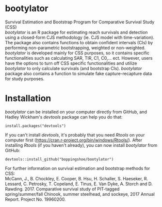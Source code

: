 # bootylator

Survival Estimation and Bootstrap Program for Comparative Survival Study (CSS)  
*bootylator* is an R package for estimating reach survivals and detection using a closed-form CJS methodology (ie. CJS model with time-variation). The package also contains functions to obtain confident intervals (CIs) by performing non-parametric bootstrapping, weighted or non-weighted. *bootylator* is developed mainly for CSS purposes, so it contains specific functionalities such as calculating SAR, TIR, C1, C0,... ect. However, users have the options to turn off CSS specific functionalities and utilize *bootylator* to only calculate survivals (and bootstrap CIs). *bootylator* package also contains a function to simulate fake capture-recapture data for study purposes.

# Installation

*bootylator* can be installed on your computer directly from GitHub, and Hadley Wickham's *devtools* package can help you do that:
```{r, eval=FALSE}
install.packages("devtools")
```

If you can't install *devtools*, it's probably that you need *Rtools* on your computer first (https://cran.r-project.org/bin/windows/Rtools/). After installing *Rtools* (if you haven't already), you can now install *bootylator* from GitHub:
```{r, eval=FALSE}
devtools::install_github("boppingshoe/bootylator")
```

For further information on survival estimation and bootstrap methods for CSS:  
McCann, J., B. Chockley, E. Cooper, B. Hsu, H. Schaller, S. Haeseker, R. Lessard, C. Petrosky, T. Copeland, E. Tinus, E. Van Dyke, A. Storch and D. Rawding. 2017. Comparative survival study of PIT-tagged spring/summer/fall Chinook, summer steelhead, and sockeye, 2017 Annual Report. Project No. 19960200.
